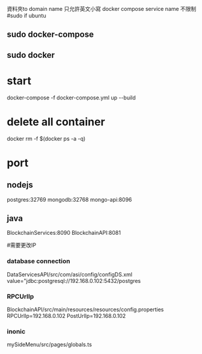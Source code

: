 

資料夾to domain name 只允許英文小寫
docker compose service name 不限制
#sudo if ubuntu
## sudo docker-compose
## sudo docker

# start
docker-compose -f docker-compose.yml up --build


# delete all container
docker rm -f $(docker ps -a -q)

# port
## nodejs
postgres:32769
mongodb:32768
mongo-api:8096
## java
BlockchainServices:8090
BlockchainAPI:8081

#需要更改IP

### database connection
DataServicesAPI/src/com/asi/config/configDS.xml
value="jdbc:postgresql://192.168.0.102:5432/postgres
### RPCUrlIp
BlockchainAPI/src/main/resources/resources/config.properties
RPCUrlIp=192.168.0.102
PostUrlIp=192.168.0.102 
### inonic
mySideMenu/src/pages/globals.ts